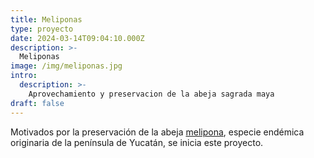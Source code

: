 ```yaml
---
title: Meliponas
type: proyecto
date: 2024-03-14T09:04:10.000Z
description: >-
  Meliponas
image: /img/meliponas.jpg
intro:
  description: >-
    Aprovechamiento y preservacion de la abeja sagrada maya
draft: false
---
```


Motivados por la preservación de la abeja [melipona](https://www.gob.mx/agricultura/articulos/melipona-beecheii-la-abeja-sagrada-maya),
especie endémica originaria de la península de Yucatán, se inicia este proyecto.

